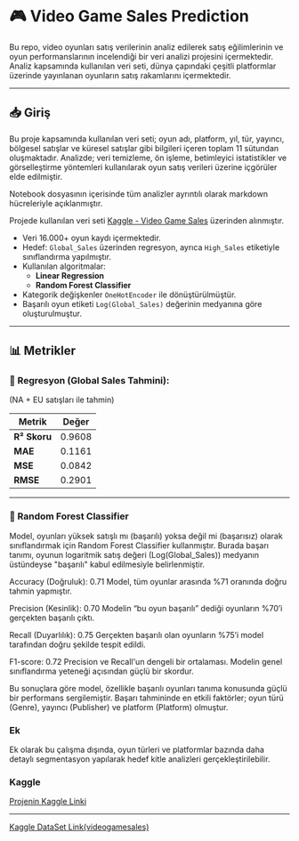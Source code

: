 # 🎮 Video Game Sales Prediction

Bu repo, video oyunları satış verilerinin analiz edilerek satış eğilimlerinin ve oyun performanslarının incelendiği bir veri analizi projesini içermektedir. Analiz kapsamında kullanılan veri seti, dünya çapındaki çeşitli platformlar üzerinde yayınlanan oyunların satış rakamlarını içermektedir.

---

## 📥 Giriş

Bu proje kapsamında kullanılan veri seti; oyun adı, platform, yıl, tür, yayıncı, 
bölgesel satışlar ve küresel satışlar gibi bilgileri içeren toplam 11 sütundan oluşmaktadır. 
Analizde; veri temizleme, ön işleme, betimleyici istatistikler ve görselleştirme yöntemleri kullanılarak oyun satış verileri üzerine içgörüler elde edilmiştir.

Notebook dosyasının içerisinde tüm analizler ayrıntılı olarak markdown hücreleriyle açıklanmıştır.

Projede kullanılan veri seti [Kaggle - Video Game Sales](https://www.kaggle.com/datasets/gregorut/videogame-sales-with-ratings) üzerinden alınmıştır.

- Veri 16.000+ oyun kaydı içermektedir.
- Hedef: `Global_Sales` üzerinden regresyon, ayrıca `High_Sales` etiketiyle sınıflandırma yapılmıştır.
- Kullanılan algoritmalar:
  - **Linear Regression**
  - **Random Forest Classifier**
- Kategorik değişkenler `OneHotEncoder` ile dönüştürülmüştür.
- Başarılı oyun etiketi `Log(Global_Sales)` değerinin medyanına göre oluşturulmuştur.

---

## 📊 Metrikler

### 🔵 Regresyon (Global Sales Tahmini):
(NA + EU satışları ile tahmin)

| Metrik       | Değer  |
| ------------ | ------ |
| **R² Skoru** | 0.9608 |
| **MAE**      | 0.1161 |
| **MSE**      | 0.0842 |
| **RMSE**     | 0.2901 |

------------------------------------------------------
### 🔵 Random Forest Classifier

Model, oyunları yüksek satışlı mı (başarılı) yoksa değil mi (başarısız) olarak sınıflandırmak için Random Forest Classifier kullanmıştır. Burada başarı tanımı, oyunun logaritmik satış değeri (Log(Global_Sales)) medyanın üstündeyse "başarılı" kabul edilmesiyle belirlenmiştir.

Accuracy (Doğruluk): 0.71
Model, tüm oyunlar arasında %71 oranında doğru tahmin yapmıştır.

Precision (Kesinlik): 0.70
Modelin “bu oyun başarılı” dediği oyunların %70’i gerçekten başarılı çıktı.

Recall (Duyarlılık): 0.75
Gerçekten başarılı olan oyunların %75’i model tarafından doğru şekilde tespit edildi.

F1-score: 0.72
Precision ve Recall'un dengeli bir ortalaması. Modelin genel sınıflandırma yeteneği açısından güçlü bir skordur.

Bu sonuçlara göre model, özellikle başarılı oyunları tanıma konusunda güçlü bir performans sergilemiştir. Başarı tahmininde en etkili faktörler; oyun türü (Genre), yayıncı (Publisher) ve platform (Platform) olmuştur.

### Ek 
Ek olarak bu çalışma dışında, oyun türleri ve platformlar bazında daha detaylı segmentasyon yapılarak hedef kitle analizleri gerçekleştirilebilir.

### Kaggle

[Projenin Kaggle Linki](https://www.kaggle.com/code/alpkavas/videogame-reg-classification)

--------------------------------------

[Kaggle DataSet Link(videogamesales)](https://www.kaggle.com/datasets/gregorut/videogamesales)

